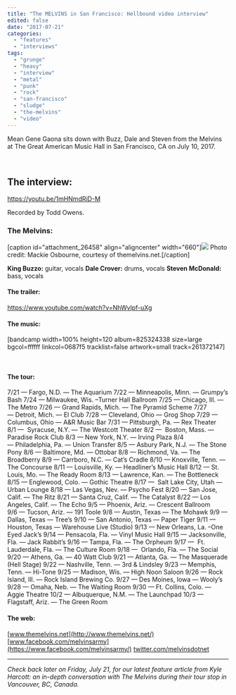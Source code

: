 ```yaml
---
title: "The MELVINS in San Francisco: Hellbound video interview"
edited: false
date: "2017-07-21"
categories:
  - "features"
  - "interviews"
tags:
  - "grunge"
  - "heavy"
  - "interview"
  - "metal"
  - "punk"
  - "rock"
  - "san-francisco"
  - "sludge"
  - "the-melvins"
  - "video"
---
```


Mean Gene Gaona sits down with Buzz, Dale and Steven from the Melvins at The Great American Music Hall in San Francisco, CA on July 10, 2017.

 

## The interview:

https://youtu.be/1mHNmdRiD-M

Recorded by Todd Owens.

### The Melvins:

\[caption id="attachment\_26458" align="aligncenter" width="660"\]![](https://hellbound.ca/wp-content/uploads/2017/07/melvins_basses_loaded_promo-photo-by-Mackie-Osbourne.jpg) Photo credit: Mackie Osbourne, courtesy of themelvins.net.\[/caption\]

**King Buzzo:** guitar, vocals **Dale Crover:** drums, vocals **Steven McDonald:** bass, vocals

#### The trailer:

https://www.youtube.com/watch?v=NhWvlpf-uXg

#### The music:

\[bandcamp width=100% height=120 album=825324338 size=large bgcol=ffffff linkcol=0687f5 tracklist=false artwork=small track=261372147\]

 

#### The tour:

7/21 — Fargo, N.D. — The Aquarium 7/22 — Minneapolis, Minn. — Grumpy’s Bash 7/24 — Milwaukee, Wis. –Turner Hall Ballroom 7/25 — Chicago, Ill. — The Metro 7/26 — Grand Rapids, Mich. — The Pyramid Scheme 7/27 — Detroit, Mich. — El Club 7/28 — Cleveland, Ohio — Grog Shop 7/29 — Columbus, Ohio — A&R Music Bar 7/31 — Pittsburgh, Pa. — Rex Theater 8/1 —  Syracuse, N.Y. — The Westcott Theater 8/2 —  Boston, Mass. — Paradise Rock Club 8/3 — New York, N.Y. — Irving Plaza 8/4 — Philadelphia, Pa. — Union Transfer 8/5 — Asbury Park, N.J. — The Stone Pony 8/6 — Baltimore, Md. — Ottobar 8/8 — Richmond, Va. — The Broadberry 8/9 — Carrboro, N.C. — Cat’s Cradle 8/10 — Knoxville, Tenn. — The Concourse 8/11 — Louisville, Ky. — Headliner’s Music Hall 8/12 — St. Louis, Mo. — The Ready Room 8/13 — Lawrence, Kan. — The Bottleneck 8/15 — Englewood, Colo. — Gothic Theatre 8/17 —  Salt Lake City, Utah — Urban Lounge 8/18 — Las Vegas, Nev. — Psycho Fest 8/20 — San Jose, Calif. — The Ritz 8/21 — Santa Cruz, Calif. — The Catalyst 8/22 — Los Angeles, Calif. — The Echo 9/5 — Phoenix, Ariz. — Crescent Ballroom 9/6 — Tucson, Ariz. — 191 Toole 9/8 — Austin, Texas — The Mohawk 9/9 — Dallas, Texas — Tree’s 9/10 — San Antonio, Texas — Paper Tiger 9/11 — Houston, Texas — Warehouse Live (Studio) 9/13 — New Orleans, La. –One Eyed Jack’s 9/14 — Pensacola, Fla. — Vinyl Music Hall 9/15 — Jacksonville, Fla. — Jack Rabbit’s 9/16 — Tampa, Fla. — The Orpheum 9/17 —  Ft. Lauderdale, Fla. — The Culture Room 9/18 —  Orlando, Fla. — The Social 9/20 — Athens, Ga. — 40 Watt Club 9/21 — Atlanta, Ga. — The Masquerade (Hell Stage) 9/22 — Nashville, Tenn. — 3rd & Lindsley 9/23 — Memphis, Tenn. — Hi-Tone 9/25 — Madison, Wis. — High Noon Saloon 9/26 — Rock Island, Ill. — Rock Island Brewing Co. 9/27 — Des Moines, Iowa — Wooly’s 9/28 — Omaha, Neb. — The Waiting Room 9/30 — Ft. Collins, Colo. — Aggie Theatre 10/2 — Albuquerque, N.M. — The Launchpad 10/3 — Flagstaff, Ariz. — The Green Room

#### The web:

[www.themelvins.net](http://www.themelvins.net/) [www.facebook.com/melvinsarmy](https://www.facebook.com/melvinsarmy/) [twitter.com/melvinsdotnet](https://twitter.com/melvinsdotnet)

* * *

_Check back later on Friday, July 21, for our latest feature article from Kyle Harcott: an in-depth conversation with The Melvins during their tour stop in Vancouver, BC, Canada._
